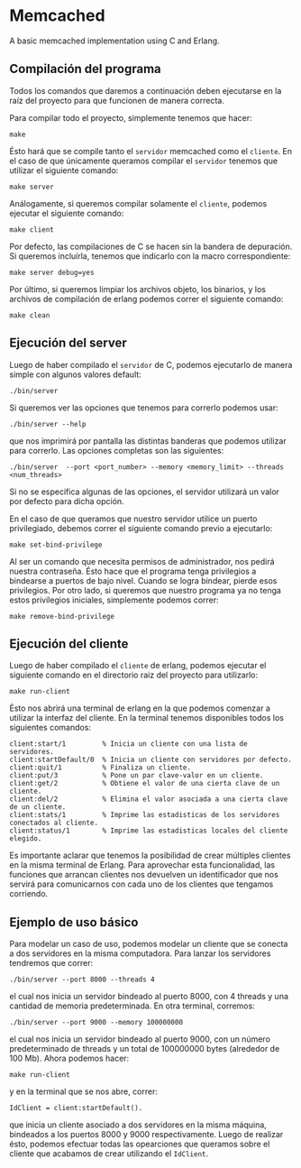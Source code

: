 # Memcached
A basic memcached implementation using C and Erlang.

## Compilación del programa
Todos los comandos que daremos a continuación deben ejecutarse en la raíz del proyecto para que funcionen de manera correcta.

Para compilar todo el proyecto, simplemente tenemos que hacer:

    make

  Ésto hará que se compile tanto el ```servidor``` memcached como el ```cliente```. En el caso de que únicamente queramos compilar el ```servidor``` tenemos que utilizar el siguiente comando:

    make server

Análogamente, si queremos compilar solamente el ```cliente```, podemos ejecutar el siguiente comando:

    make client

Por defecto, las compilaciones de C se hacen sin la bandera de depuración. Si queremos incluírla, tenemos que indicarlo con la macro correspondiente:

    make server debug=yes

Por último, si queremos limpiar los archivos objeto, los binarios, y los archivos de compilación de erlang podemos correr el siguiente comando:

    make clean

## Ejecución del server 
Luego de haber compilado el ```servidor``` de C, podemos ejecutarlo de manera simple con algunos valores default:

    ./bin/server

Si queremos ver las opciones que tenemos para correrlo podemos usar:

    ./bin/server --help

que nos imprimirá por pantalla las distintas banderas que podemos utilizar para correrlo. Las opciones completas son las siguientes:

    ./bin/server  --port <port_number> --memory <memory_limit> --threads <num_threads>

Si no se especifica algunas de las opciones, el servidor utilizará un valor por defecto para dicha opción.

En el caso de que queramos que nuestro servidor utilice un puerto privilegiado, debemos correr el siguiente comando previo a ejecutarlo:

    make set-bind-privilege

Al ser un comando que necesita permisos de administrador, nos pedirá nuestra contraseña. Ésto hace que el programa tenga privilegios a bindearse a puertos de bajo nivel. Cuando se logra bindear, pierde esos privilegios. Por otro lado, si queremos que nuestro programa ya no tenga estos privilegios iniciales, simplemente podemos correr:

    make remove-bind-privilege

## Ejecución del cliente
Luego de haber compilado el ```cliente``` de erlang, podemos ejecutar el siguiente comando en el directorio raiz del proyecto para utilizarlo:

    make run-client

Ésto nos abrirá una terminal de erlang en la que podemos comenzar a utilizar la interfaz del cliente. En la terminal tenemos disponibles todos los siguientes comandos:

    client:start/1         % Inicia un cliente con una lista de servidores.
    client:startDefault/0  % Inicia un cliente con servidores por defecto.
    client:quit/1          % Finaliza un cliente.
    client:put/3           % Pone un par clave-valor en un cliente.
    client:get/2           % Obtiene el valor de una cierta clave de un cliente.
    client:del/2           % Elimina el valor asociada a una cierta clave de un cliente.
    client:stats/1         % Imprime las estadisticas de los servidores conectados al cliente.
    client:status/1        % Imprime las estadisticas locales del cliente elegido.

Es importante aclarar que tenemos la posibilidad de crear múltiples clientes en la misma terminal de Erlang. Para aprovechar esta funcionalidad, las funciones que arrancan clientes nos devuelven un identificador que nos servirá para comunicarnos con cada uno de los clientes que tengamos corriendo.

## Ejemplo de uso básico

Para modelar un caso de uso, podemos modelar un cliente que se conecta a dos servidores en la misma computadora. Para lanzar los servidores tendremos que correr:

    ./bin/server --port 8000 --threads 4

el cual nos inicia un servidor bindeado al puerto 8000, con 4 threads y una cantidad de memoria predeterminada. En otra terminal, corremos:

    ./bin/server --port 9000 --memory 100000000

el cual nos inicia un servidor bindeado al puerto 9000, con un número predeterminado de threads y un total de 100000000 bytes (alrededor de 100 Mb). Ahora podemos hacer:

    make run-client

y en la terminal que se nos abre, correr:

    IdClient = client:startDefault().

que inicia un cliente asociado a dos servidores en la misma máquina, bindeados a los puertos 8000 y 9000 respectivamente. Luego de realizar ésto, podemos efectuar todas las opearciones que queramos sobre el cliente que acabamos de crear utilizando el ```IdClient```.

